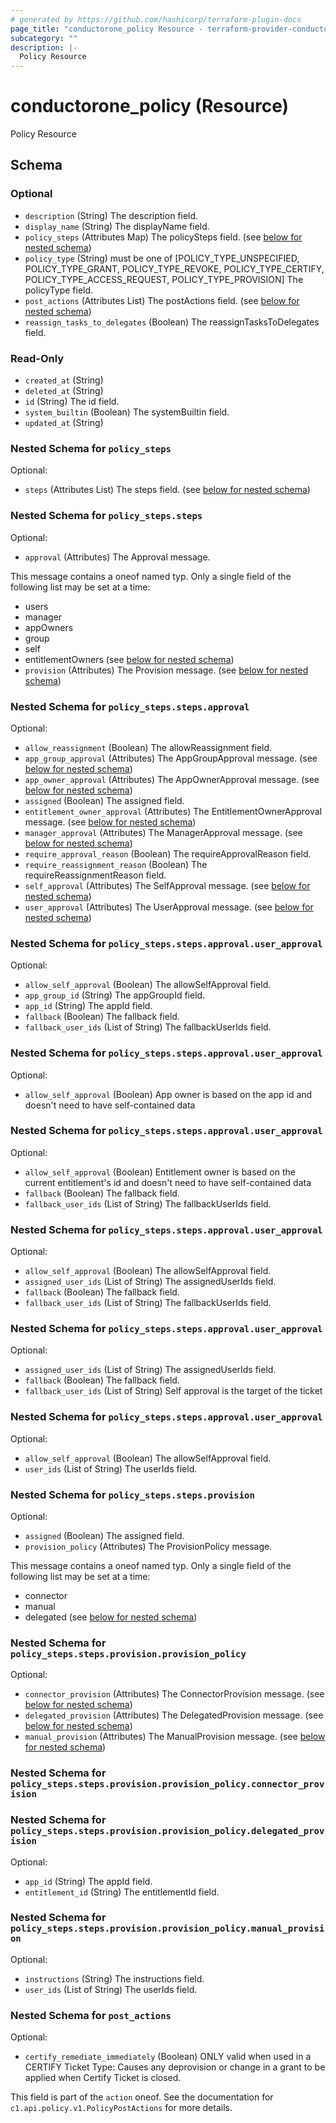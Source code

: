 ```yaml
---
# generated by https://github.com/hashicorp/terraform-plugin-docs
page_title: "conductorone_policy Resource - terraform-provider-conductorone"
subcategory: ""
description: |-
  Policy Resource
---
```


# conductorone_policy (Resource)

Policy Resource



<!-- schema generated by tfplugindocs -->
## Schema

### Optional

- `description` (String) The description field.
- `display_name` (String) The displayName field.
- `policy_steps` (Attributes Map) The policySteps field. (see [below for nested schema](#nestedatt--policy_steps))
- `policy_type` (String) must be one of [POLICY_TYPE_UNSPECIFIED, POLICY_TYPE_GRANT, POLICY_TYPE_REVOKE, POLICY_TYPE_CERTIFY, POLICY_TYPE_ACCESS_REQUEST, POLICY_TYPE_PROVISION]
The policyType field.
- `post_actions` (Attributes List) The postActions field. (see [below for nested schema](#nestedatt--post_actions))
- `reassign_tasks_to_delegates` (Boolean) The reassignTasksToDelegates field.

### Read-Only

- `created_at` (String)
- `deleted_at` (String)
- `id` (String) The id field.
- `system_builtin` (Boolean) The systemBuiltin field.
- `updated_at` (String)

<a id="nestedatt--policy_steps"></a>
### Nested Schema for `policy_steps`

Optional:

- `steps` (Attributes List) The steps field. (see [below for nested schema](#nestedatt--policy_steps--steps))

<a id="nestedatt--policy_steps--steps"></a>
### Nested Schema for `policy_steps.steps`

Optional:

- `approval` (Attributes) The Approval message.

This message contains a oneof named typ. Only a single field of the following list may be set at a time:
  - users
  - manager
  - appOwners
  - group
  - self
  - entitlementOwners (see [below for nested schema](#nestedatt--policy_steps--steps--approval))
- `provision` (Attributes) The Provision message. (see [below for nested schema](#nestedatt--policy_steps--steps--provision))

<a id="nestedatt--policy_steps--steps--approval"></a>
### Nested Schema for `policy_steps.steps.approval`

Optional:

- `allow_reassignment` (Boolean) The allowReassignment field.
- `app_group_approval` (Attributes) The AppGroupApproval message. (see [below for nested schema](#nestedatt--policy_steps--steps--approval--app_group_approval))
- `app_owner_approval` (Attributes) The AppOwnerApproval message. (see [below for nested schema](#nestedatt--policy_steps--steps--approval--app_owner_approval))
- `assigned` (Boolean) The assigned field.
- `entitlement_owner_approval` (Attributes) The EntitlementOwnerApproval message. (see [below for nested schema](#nestedatt--policy_steps--steps--approval--entitlement_owner_approval))
- `manager_approval` (Attributes) The ManagerApproval message. (see [below for nested schema](#nestedatt--policy_steps--steps--approval--manager_approval))
- `require_approval_reason` (Boolean) The requireApprovalReason field.
- `require_reassignment_reason` (Boolean) The requireReassignmentReason field.
- `self_approval` (Attributes) The SelfApproval message. (see [below for nested schema](#nestedatt--policy_steps--steps--approval--self_approval))
- `user_approval` (Attributes) The UserApproval message. (see [below for nested schema](#nestedatt--policy_steps--steps--approval--user_approval))

<a id="nestedatt--policy_steps--steps--approval--app_group_approval"></a>
### Nested Schema for `policy_steps.steps.approval.user_approval`

Optional:

- `allow_self_approval` (Boolean) The allowSelfApproval field.
- `app_group_id` (String) The appGroupId field.
- `app_id` (String) The appId field.
- `fallback` (Boolean) The fallback field.
- `fallback_user_ids` (List of String) The fallbackUserIds field.


<a id="nestedatt--policy_steps--steps--approval--app_owner_approval"></a>
### Nested Schema for `policy_steps.steps.approval.user_approval`

Optional:

- `allow_self_approval` (Boolean) App owner is based on the app id and doesn't need to have self-contained data


<a id="nestedatt--policy_steps--steps--approval--entitlement_owner_approval"></a>
### Nested Schema for `policy_steps.steps.approval.user_approval`

Optional:

- `allow_self_approval` (Boolean) Entitlement owner is based on the current entitlement's id and doesn't need to have self-contained data
- `fallback` (Boolean) The fallback field.
- `fallback_user_ids` (List of String) The fallbackUserIds field.


<a id="nestedatt--policy_steps--steps--approval--manager_approval"></a>
### Nested Schema for `policy_steps.steps.approval.user_approval`

Optional:

- `allow_self_approval` (Boolean) The allowSelfApproval field.
- `assigned_user_ids` (List of String) The assignedUserIds field.
- `fallback` (Boolean) The fallback field.
- `fallback_user_ids` (List of String) The fallbackUserIds field.


<a id="nestedatt--policy_steps--steps--approval--self_approval"></a>
### Nested Schema for `policy_steps.steps.approval.user_approval`

Optional:

- `assigned_user_ids` (List of String) The assignedUserIds field.
- `fallback` (Boolean) The fallback field.
- `fallback_user_ids` (List of String) Self approval is the target of the ticket


<a id="nestedatt--policy_steps--steps--approval--user_approval"></a>
### Nested Schema for `policy_steps.steps.approval.user_approval`

Optional:

- `allow_self_approval` (Boolean) The allowSelfApproval field.
- `user_ids` (List of String) The userIds field.



<a id="nestedatt--policy_steps--steps--provision"></a>
### Nested Schema for `policy_steps.steps.provision`

Optional:

- `assigned` (Boolean) The assigned field.
- `provision_policy` (Attributes) The ProvisionPolicy message.

This message contains a oneof named typ. Only a single field of the following list may be set at a time:
  - connector
  - manual
  - delegated (see [below for nested schema](#nestedatt--policy_steps--steps--provision--provision_policy))

<a id="nestedatt--policy_steps--steps--provision--provision_policy"></a>
### Nested Schema for `policy_steps.steps.provision.provision_policy`

Optional:

- `connector_provision` (Attributes) The ConnectorProvision message. (see [below for nested schema](#nestedatt--policy_steps--steps--provision--provision_policy--connector_provision))
- `delegated_provision` (Attributes) The DelegatedProvision message. (see [below for nested schema](#nestedatt--policy_steps--steps--provision--provision_policy--delegated_provision))
- `manual_provision` (Attributes) The ManualProvision message. (see [below for nested schema](#nestedatt--policy_steps--steps--provision--provision_policy--manual_provision))

<a id="nestedatt--policy_steps--steps--provision--provision_policy--connector_provision"></a>
### Nested Schema for `policy_steps.steps.provision.provision_policy.connector_provision`


<a id="nestedatt--policy_steps--steps--provision--provision_policy--delegated_provision"></a>
### Nested Schema for `policy_steps.steps.provision.provision_policy.delegated_provision`

Optional:

- `app_id` (String) The appId field.
- `entitlement_id` (String) The entitlementId field.


<a id="nestedatt--policy_steps--steps--provision--provision_policy--manual_provision"></a>
### Nested Schema for `policy_steps.steps.provision.provision_policy.manual_provision`

Optional:

- `instructions` (String) The instructions field.
- `user_ids` (List of String) The userIds field.






<a id="nestedatt--post_actions"></a>
### Nested Schema for `post_actions`

Optional:

- `certify_remediate_immediately` (Boolean) ONLY valid when used in a CERTIFY Ticket Type:
 Causes any deprovision or change in a grant to be applied when Certify Ticket is closed.

This field is part of the `action` oneof.
See the documentation for `c1.api.policy.v1.PolicyPostActions` for more details.
